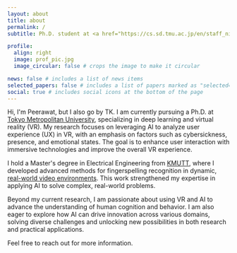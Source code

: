 ```yaml
---
layout: about
title: about
permalink: /
subtitle: Ph.D. student at <a href="https://cs.sd.tmu.ac.jp/en/staff_nishiuchi.html">Nishiuchi Laboratory</a>, <a href="https://www.tmu.ac.jp/english/index.html">Tokyo Metropolitan University</a>.

profile:
  align: right
  image: prof_pic.jpg
  image_circular: false # crops the image to make it circular

news: false # includes a list of news items
selected_papers: false # includes a list of papers marked as "selected={true}"
social: true # includes social icons at the bottom of the page
---
```


Hi, I'm Peerawat, but I also go by TK. I am currently pursuing a Ph.D. at [Tokyo Metropolitan University](https://www.tmu.ac.jp/english/index.html), specializing in deep learning and virtual reality (VR). My research focuses on leveraging AI to analyze user experience (UX) in VR, with an emphasis on factors such as cybersickness, presence, and emotional states. The goal is to enhance user interaction with immersive technologies and improve the overall VR experience.

I hold a Master's degree in Electrical Engineering from [KMUTT](https://www.kmutt.ac.th/en/), where I developed advanced methods for fingerspelling recognition in dynamic, [real-world video environments](https://home.ttic.edu/~klivescu/ChicagoFSWild.htm). This work strengthened my expertise in applying AI to solve complex, real-world problems.

Beyond my current research, I am passionate about using VR and AI to advance the understanding of human cognition and behavior. I am also eager to explore how AI can drive innovation across various domains, solving diverse challenges and unlocking new possibilities in both research and practical applications.

Feel free to reach out for more information.
